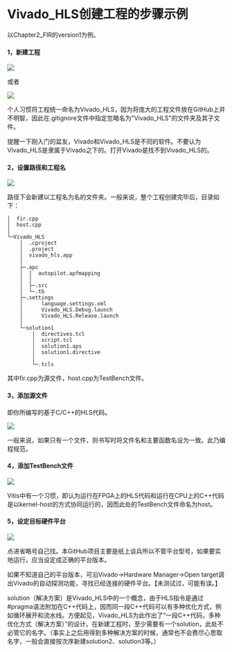 # Vivado_HLS创建工程的步骤示例

以Chapter2_FIR的version1为例。

#### 1，新建工程

<img src="./resources/0.png">

或者

<img src="./resources/1.png">

个人习惯将工程统一命名为Vivado_HLS，因为将庞大的工程文件放在GitHub上并不明智，因此在.gitignore文件中指定忽略名为"Vivado_HLS"的文件夹及其子文件。

提醒一下刚入门的盆友，Vivado和Vivado_HLS是不同的软件。不要认为Vivado_HLS是隶属于Vivado之下的。打开Vivado是找不到Vivado_HLS的。

#### 2，设置路径和工程名

<img src="./resources/2.png">

路径下会新建以工程名为名的文件夹。一般来说，整个工程创建完毕后，目录如下：

```
│  fir.cpp
│  host.cpp
│
└─Vivado_HLS
    │  .cproject
    │  .project
    │  vivado_hls.app
    │
    ├─.apc
    │  │  autopilot.apfmapping
    │  │
    │  ├─.src
    │  └─.tb
    ├─.settings
    │      language.settings.xml
    │      Vivado_HLS.Debug.launch
    │      Vivado_HLS.Release.launch
    │
    └─solution1
        │  directives.tcl
        │  script.tcl
        │  solution1.aps
        │  solution1.directive
        │
        └─.tcls
```

其中fir.cpp为源文件，host.cpp为TestBench文件。

#### 3，添加源文件

即你所编写的基于C/C++的HLS代码。

<img src="./resources/3.png">

一般来说，如果只有一个文件，则书写时将文件名和主要函数名设为一致。此乃编程规范。

#### 4，添加TestBench文件
<img src="./resources/4.png">

Vitis中有一个习惯，即认为运行在FPGA上的HLS代码和运行在CPU上的C++代码是以kernel-host的方式协同运行的，因而此处的TestBench文件命名为host。

#### 5，设定目标硬件平台
<img src="./resources/5.png">

点进省略号自己找。本GitHub项目主要是纸上谈兵所以不管平台型号，如果要实地运行，应当设定成正确的平台版本。

如果不知道自己的平台版本，可沿Vivado$\rightarrow$Hardware Manager$\rightarrow$Open target调出Vivado的自动探测功能，寻找已经连接的硬件平台。【未测试过，可能有误。】

solution（解决方案）是Vivado_HLS中的一个概念，由于HLS指令是通过#pragma语法附加在C++代码上，因而同一段C++代码可以有多种优化方式，例如循环展开和流水线。方便起见，Vivado_HLS为此作出了“一段C++代码，多种优化方式（解决方案）”的设计。在新建工程时，至少需要有一个solution，此处不必管它的名字。（事实上之后用得到多种解决方案的时候，通常也不会费尽心思取名字，一般会直接按次序新建solution2、solution3等。）